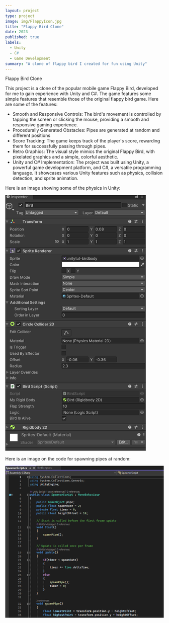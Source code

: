 ```yaml
---
layout: project
type: project
image: img/FlappyIcon.jpg
title: "Flappy Bird Clone"
date: 2023
published: true
labels:
  - Unity
  - C#
  - Game Development
summary: "A clone of flappy bird I created for fun using Unity"
---
```


Flappy Bird Clone

This project is a clone of the popular mobile game Flappy Bird, developed for me to gain experience with Unity and C#. The game features some simple features that resemble those of the original flappy bird game. Here are some of the features:

- Smooth and Responsive Controls: The bird's movement is controlled by tapping the screen or clicking the mouse, providing a smooth and responsive gaming experience.
- Procedurally Generated Obstacles: Pipes are generated at random and different positions
- Score Tracking: The game keeps track of the player's score, rewarding them for successfully passing through pipes.
- Retro Graphics: The visual style mimics the original Flappy Bird, with pixelated graphics and a simple, colorful aesthetic.
- Unity and C# Implementation: The project was built using Unity, a powerful game development platform, and C#, a versatile programming language. It showcases various Unity features such as physics, collision detection, and 
  sprite animation.

Here is an image showing some of the physics in Unity: 

<img class="img-fluid" src="../img/FBUnity.png">



Here is an image on the code for spawning pipes at random:

<img class="img-fluid" src="../img/FBCode.png">
